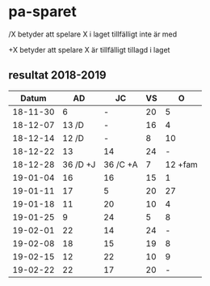# pa-sparet

/X betyder att spelare X i laget tillfälligt inte är med

+X betyder att spelare X är tillfälligt tillagd i laget

## resultat 2018-2019

Datum|AD|JC|VS|O|
-----------|-----|-----|-----|-----|
18-11-30 |6|-|20|5|
18-12-07 |13 /D|-|16|4|
18-12-14 |12 /D|-|8|10|
18-12-22 |13|14|24| - |
18-12-28 |36 /D +J| 36 /C +A | 7 | 12 +fam |
19-01-04 | 16 | 16 | 15 | 1 |
19-01-11 | 17 | 5 | 20 | 27 |
19-01-18 | 11 | 20 | 10 | 4 |
19-01-25 | 9 | 24 | 5 | 8 |
19-02-01 | 22 | 14 | 24 | - | 
19-02-08 | 18 | 15 | 19 | 8 |
19-02-15 | 12 | 22 | 10 | 9 |
19-02-22 | 22 | 17 | 20 | - |
